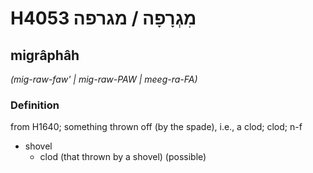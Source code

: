 # H4053 מִגְרָפָה / מגרפה

## migrâphâh

_(mig-raw-faw' | miɡ-raw-PAW | meeɡ-ra-FA)_

### Definition

from H1640; something thrown off (by the spade), i.e., a clod; clod; n-f

- shovel
  - clod (that thrown by a shovel) (possible)
